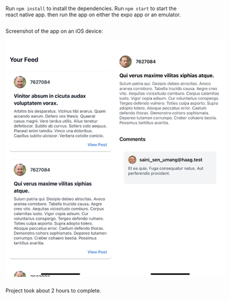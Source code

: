 Run `npm install` to install the dependencies.
Run `npm start` to start the react native app.
then run the app on either the expo app or an emulator.

```

```

Screenshot of the app on an iOS device:

<div style="display: flex; flex-direction: row; justify-content: space-between;">
  <img src="assets/Feed.jpg" alt="Screenshot" width="300"/>
  <img src="assets/Post%20Detail.jpg" alt="Screenshot" width="300"/>
</div>

```

```

Project took about 2 hours to complete.

```

```
